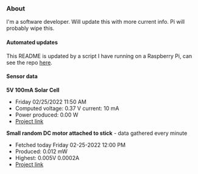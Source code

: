 ### About
I'm a software developer. Will update this with more current info. Pi will probably wipe this.

#### Automated updates
This README is updated by a script I have running on a Raspberry Pi, can see the repo [here](https://github.com/jdc-cunningham/raspi-git-repo-updater).

#### Sensor data
**5V 100mA Solar Cell**
- Friday 02/25/2022 11:50 AM
- Computed voltage: 0.37 V current: 10 mA
- Power produced: 0.00 W
- [Project link](https://github.com/jdc-cunningham/raspisolarplotter)

**Small random DC motor attached to stick** - data gathered every minute
- Fetched today Friday 02-25-2022 12:00 PM
- Produced: 0.012 mW
- Highest: 0.005V 0.0002A
- [Project link](https://github.com/jdc-cunningham/turbine-raspi)